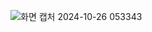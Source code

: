 ![화면 캡처 2024-10-26 053343](https://github.com/user-attachments/assets/42105e42-3f38-46f7-bfd5-12808c15bdac)

